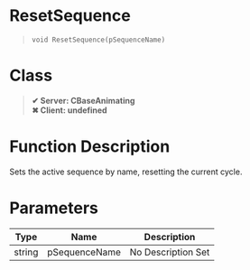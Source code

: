 # ResetSequence
> `void ResetSequence(pSequenceName)`
# Class
> __✔ Server: CBaseAnimating__  
> __✖ Client: undefined__  
# Function Description
Sets the active sequence by name, resetting the current cycle.
# Parameters
Type|Name|Description
--|--|--
string|pSequenceName|No Description Set
